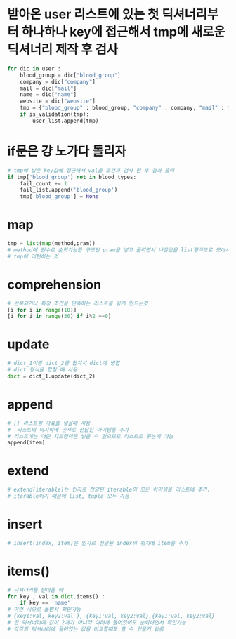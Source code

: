 # 받아온 user 리스트에 있는 첫 딕셔너리부터 하나하나 key에 접근해서 tmp에 새로운 딕셔너리 제작 후 검사
```python
for dic in user :
    blood_group = dic["blood_group"]
    company = dic["company"]
    mail = dic["mail"]
    name = dic["name"]
    website = dic["website"]
    tmp = {"blood_group" : blood_group, "company" : company, "mail" : mail, "name" : name, "website" : website }    
    if is_validation(tmp):
        user_list.append(tmp)
```

# if문은 걍 노가다 돌리자
```python
# tmp에 넣은 key값에 접근해서 val을 조건과 검사 한 후 결과 출력
if tmp['blood_group'] not in blood_types:
    fail_count += 1
    fail_list.append('blood_group')
    tmp['blood_group'] = None
```

# map 
```python
tmp = list(map(method,pram))
# method에 인수로 순회가능한 구조인 pram을 넣고 돌리면서 나온값을 list형식으로 모아서
# tmp에 리턴하는 것
```

# comprehension 
```python
# 반복되거나 특정 조건을 만족하는 리스트를 쉽게 만드는것
[i for i in range(10)]
[i for i in range(30) if i%2 ==0]
```

# update
```python
# dict_1이랑 dict_2를 합쳐서 dict에 병합
# dict 형식을 합칠 때 사용
dict = dict_1.update(dict_2)
```

# append 
```python
# [] 리스트형 자료를 넣을때 사용
#  리스트의 마지막에 인자로 전달된 아이템을 추가
# 리스트에는 어떤 자료형이든 넣을 수 있으므로 리스트로 묶는게 가능
append(item)
```

# extend
```python
# extend(iterable)는 인자로 전달된 iterable의 모든 아이템을 리스트에 추가.
# iterable이기 때문에 list, tuple 모두 가능
```

# insert
```python
# insert(index, item)은 인자로 전달된 index의 위치에 item을 추가
```

# items()
```python
# 딕셔너리를 받아올 떼
for key , val in dict.items() :
    if key == 'name'
# 이런 식으로 돌면서 확인가능
# {key1:val, key2:val }, {key1:val, key2:val},{key1:val, key2:val} 
# 한 딕셔너리에 값이 2개가 아니라 여러개 들어있어도 순회하면서 확인가능
# 각각의 딕셔너리에 들어있는 값을 비교할때도 쓸 수 있을거 같음
```